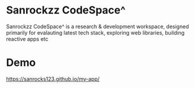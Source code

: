 # Sanrockzz CodeSpace^
Sanrockzz CodeSpace^ is a research & development workspace, designed primarily for evalauting latest tech stack,
exploring web libraries, building reactive apps etc

# Demo
https://sanrocks123.github.io/my-app/
